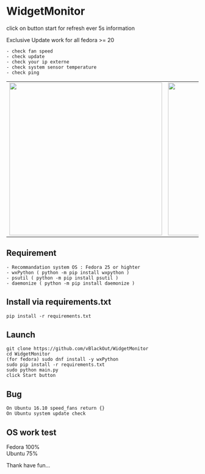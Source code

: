 <p align="center">
<h1>WidgetMonitor</h1>
</p>
  
click on button start for refresh ever 5s information 

Exclusive Update work for all fedora >= 20  

```
- check fan speed
- check update
- check your ip externe
- check system sensor temperature
- check ping
```
<table border="0" style="border:0px;border-collapse: collapse;"><tr><td><a href="url"><img align="center" src="https://www.cuby-hebergs.com/dl/images/github/WidgetMonitor/main3.png" align="left" height="400" width="400" ></a></td><td><a href="url"><img align="center" src="https://www.cuby-hebergs.com/dl/images/github/WidgetMonitor/mains3_update.png" align="left" height="400" width="400" ></a></td></tr></table>



## Requirement  
```
- Recommandation system OS : Fedora 25 or highter
- wxPython ( python -m pip install wxpython )
- psutil ( python -m pip install psutil )
- daemonize ( python -m pip install daemonize )

```
## Install via requirements.txt
```
pip install -r requirements.txt
```

## Launch 
```
git clone https://github.com/vBlackOut/WidgetMonitor
cd WidgetMonitor
(for fedora) sudo dnf install -y wxPython
sudo pip install -r requirements.txt
sudo python main.py
click Start button
```
## Bug
```
On Ubuntu 16.10 speed_fans return {}
On Ubuntu system update check
```

## OS work test  
Fedora 100%  
Ubuntu 75%  


Thank have fun...
